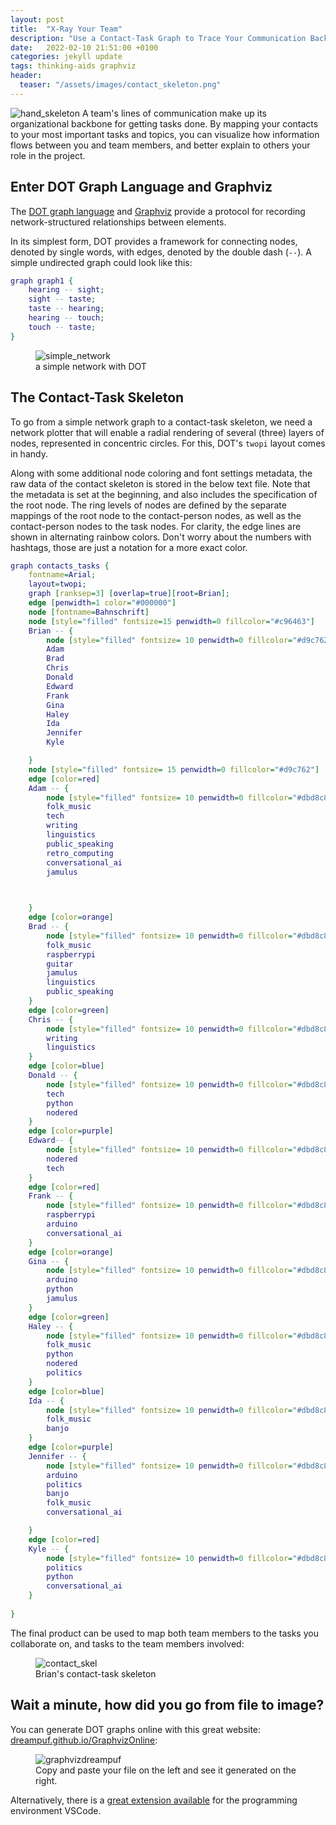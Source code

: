 ```yaml
---
layout: post
title:  "X-Ray Your Team"
description: "Use a Contact-Task Graph to Trace Your Communication Backbone"
date:   2022-02-10 21:51:00 +0100
categories: jekyll update
tags: thinking-aids graphviz
header:
  teaser: "/assets/images/contact_skeleton.png"
---
```

<img src="/assets/images/xray.jpg" alt="hand_skeleton">
A team's lines of communication make up its organizational backbone for getting tasks done.
By mapping your contacts to your most important tasks and topics, you can visualize how information flows between you and team members, and better explain to others your role in the project.

## Enter DOT Graph Language and Graphviz

The [DOT graph language](https://graphviz.org/doc/info/lang.html) and [Graphviz](https://graphviz.org) provide a protocol for recording network-structured relationships between elements. 

In its simplest form, DOT provides a framework for connecting nodes, denoted by single words, with edges, denoted by the double dash (`--`). A simple undirected graph could look like this:

```dot
graph graph1 {
	hearing -- sight;  
	sight -- taste;  
	taste -- hearing;  
	hearing -- touch;  
	touch -- taste;
}
```

<figure>
<img src="/assets/images/simple_network.png" alt="simple_network">
<figcaption>a simple network with DOT</figcaption>
</figure>

## The Contact-Task Skeleton

To go from a simple network graph to a contact-task skeleton, we need a network plotter that will enable a radial rendering of several (three) layers of nodes, represented in concentric circles. For this, DOT's `twopi` layout comes in handy.

Along with some additional node coloring and font settings metadata, the raw data of the contact skeleton is stored in the below text file. Note that the metadata is set at the beginning, and also includes the specification of the root node. The ring levels of nodes are defined by the separate mappings of the root node to the contact-person nodes, as well as the contact-person nodes to the task nodes. For clarity, the edge lines are shown in alternating rainbow colors. Don't worry about the numbers with hashtags, those are just a notation for a more exact color.

```dot
graph contacts_tasks {
	fontname=Arial;
	layout=twopi; 
	graph [ranksep=3] [overlap=true][root=Brian];
	edge [penwidth=1 color="#000000"]
	node [fontname=Bahnschrift]
	node [style="filled" fontsize=15 penwidth=0 fillcolor="#c96463"]
	Brian -- {
		node [style="filled" fontsize= 10 penwidth=0 fillcolor="#d9c762"]
		Adam
		Brad
		Chris
		Donald
		Edward
		Frank
		Gina
		Haley
		Ida
		Jennifer
		Kyle

	}
	node [style="filled" fontsize= 15 penwidth=0 fillcolor="#d9c762"]
	edge [color=red]
	Adam -- {
		node [style="filled" fontsize= 10 penwidth=0 fillcolor="#dbd8c8"]
		folk_music
		tech
		writing
		linguistics
		public_speaking
		retro_computing
		conversational_ai
		jamulus
				


	}
	edge [color=orange]
	Brad -- {
		node [style="filled" fontsize= 10 penwidth=0 fillcolor="#dbd8c8"]
		folk_music
		raspberrypi
		guitar
		jamulus
		linguistics
		public_speaking
	}
	edge [color=green]
	Chris -- {
		node [style="filled" fontsize= 10 penwidth=0 fillcolor="#dbd8c8"]
		writing
		linguistics
	}
	edge [color=blue]
	Donald -- {
		node [style="filled" fontsize= 10 penwidth=0 fillcolor="#dbd8c8"]
		tech
		python
		nodered
	}
	edge [color=purple]
	Edward-- {
		node [style="filled" fontsize= 10 penwidth=0 fillcolor="#dbd8c8"]
		nodered
		tech
	}
	edge [color=red]
	Frank -- {
		node [style="filled" fontsize= 10 penwidth=0 fillcolor="#dbd8c8"]
		raspberrypi
		arduino
		conversational_ai
	}
	edge [color=orange]
	Gina -- {
		node [style="filled" fontsize= 10 penwidth=0 fillcolor="#dbd8c8"]
		arduino
		python
		jamulus
	}
	edge [color=green]
	Haley -- {
		node [style="filled" fontsize= 10 penwidth=0 fillcolor="#dbd8c8"]
		folk_music
		python
		nodered
		politics
	}
	edge [color=blue]
	Ida -- {
		node [style="filled" fontsize= 10 penwidth=0 fillcolor="#dbd8c8"]
		folk_music
		banjo
	}
	edge [color=purple]
	Jennifer -- {
		node [style="filled" fontsize= 10 penwidth=0 fillcolor="#dbd8c8"]
		arduino
		politics
		banjo
		folk_music
		conversational_ai

	}
	edge [color=red]
	Kyle -- {
		node [style="filled" fontsize= 10 penwidth=0 fillcolor="#dbd8c8"]
		politics
		python
		conversational_ai
	}
	
}
```
The final product can be used to map both team members to the tasks you collaborate on, and tasks to the team members involved:

<figure>
<img src="/assets/images/contact_skeleton.png" alt="contact_skel">
<figcaption>Brian's contact-task skeleton</figcaption>
</figure>

## Wait a minute, how did you go from file to image?

You can generate DOT graphs online with this great website:
[dreampuf.github.io/GraphvizOnline](https://dreampuf.github.io/GraphvizOnline):

<figure>
<img src="/assets/images/graphvizonline.png" alt="graphvizdreampuf">
<figcaption>Copy and paste your file on the left and see it generated on the right.</figcaption>
</figure>

Alternatively, there is a [great extension available](https://marketplace.visualstudio.com/items?itemName=EFanZh.graphviz-preview) for the programming environment VSCode.